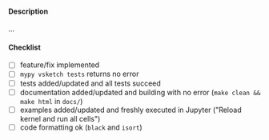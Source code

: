 #### Description

...

#### Checklist

- [ ] feature/fix implemented
- [ ] `mypy vsketch tests` returns no error
- [ ] tests added/updated and all tests succeed
- [ ] documentation added/updated and building with no error (`make clean && make html` in `docs/`)
- [ ] examples added/updated and freshly executed in Jupyter ("Reload kernel and run all cells")
- [ ] code formatting ok (`black` and `isort`)
